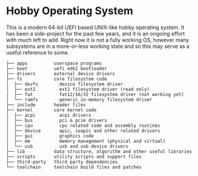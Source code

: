 # Hobby Operating System

This is a modern 64-bit UEFI based UNIX-like hobby operating system. It has been a side-project
for the past few years, and it is an ongoing effort with much left to add. Right now it is not
a fully working OS, however many subsystems are in a more-or-less working state and so this may 
serve as a useful reference to some.

```
├── apps          userspace programs
├── boot          uefi edk2 bootloader
├── drivers       external device drivers
├── fs            core filesystem code
│  ├── devfs        device filesystem driver
│  ├── ext2         ext2 filesystem driver (read only)
|  ├── fat          fat12/16/32 filesystem driver (not working yet)
│  └── ramfs        generic in-memory filesystem driver 
├── include       header files
├── kernel        core kernel code
│  ├── acpi         acpi drivers
│  ├── bus          pci & pcie drivers
│  ├── cpu          cpu related code and assembly routines
│  ├── device       apic, ioapic and other related drivers
│  ├── gui          graphics code
│  ├── mm           memory management (physical and virtual)
│  └── usb          usb and usb device drivers
├── lib           data structure, algorithm and other useful libraries
├── scripts       utility scripts and support files
├── third-party   third party dependencies
└── toolchain     toolchain build files and patches 
``` 
